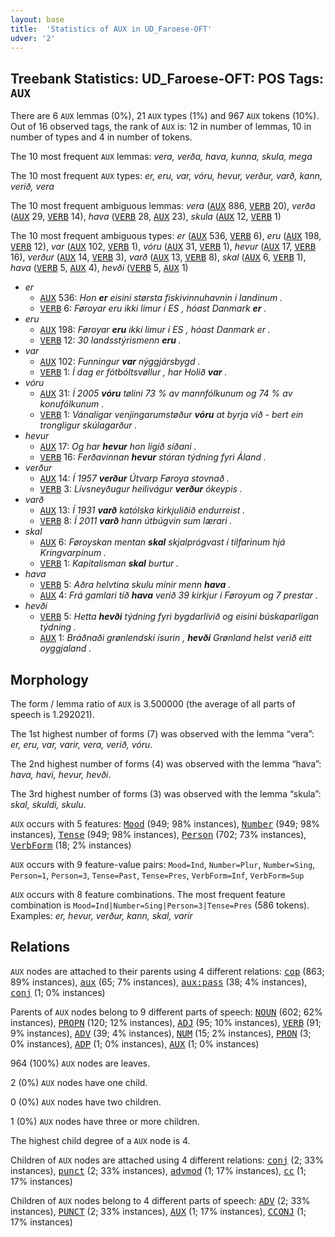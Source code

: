 ```yaml
---
layout: base
title:  'Statistics of AUX in UD_Faroese-OFT'
udver: '2'
---
```


## Treebank Statistics: UD_Faroese-OFT: POS Tags: `AUX`

There are 6 `AUX` lemmas (0%), 21 `AUX` types (1%) and 967 `AUX` tokens (10%).
Out of 16 observed tags, the rank of `AUX` is: 12 in number of lemmas, 10 in number of types and 4 in number of tokens.

The 10 most frequent `AUX` lemmas: <em>vera, verða, hava, kunna, skula, mega</em>

The 10 most frequent `AUX` types:  <em>er, eru, var, vóru, hevur, verður, varð, kann, verið, vera</em>

The 10 most frequent ambiguous lemmas: <em>vera</em> (<tt><a href="fo_oft-pos-AUX.html">AUX</a></tt> 886, <tt><a href="fo_oft-pos-VERB.html">VERB</a></tt> 20), <em>verða</em> (<tt><a href="fo_oft-pos-AUX.html">AUX</a></tt> 29, <tt><a href="fo_oft-pos-VERB.html">VERB</a></tt> 14), <em>hava</em> (<tt><a href="fo_oft-pos-VERB.html">VERB</a></tt> 28, <tt><a href="fo_oft-pos-AUX.html">AUX</a></tt> 23), <em>skula</em> (<tt><a href="fo_oft-pos-AUX.html">AUX</a></tt> 12, <tt><a href="fo_oft-pos-VERB.html">VERB</a></tt> 1)

The 10 most frequent ambiguous types:  <em>er</em> (<tt><a href="fo_oft-pos-AUX.html">AUX</a></tt> 536, <tt><a href="fo_oft-pos-VERB.html">VERB</a></tt> 6), <em>eru</em> (<tt><a href="fo_oft-pos-AUX.html">AUX</a></tt> 198, <tt><a href="fo_oft-pos-VERB.html">VERB</a></tt> 12), <em>var</em> (<tt><a href="fo_oft-pos-AUX.html">AUX</a></tt> 102, <tt><a href="fo_oft-pos-VERB.html">VERB</a></tt> 1), <em>vóru</em> (<tt><a href="fo_oft-pos-AUX.html">AUX</a></tt> 31, <tt><a href="fo_oft-pos-VERB.html">VERB</a></tt> 1), <em>hevur</em> (<tt><a href="fo_oft-pos-AUX.html">AUX</a></tt> 17, <tt><a href="fo_oft-pos-VERB.html">VERB</a></tt> 16), <em>verður</em> (<tt><a href="fo_oft-pos-AUX.html">AUX</a></tt> 14, <tt><a href="fo_oft-pos-VERB.html">VERB</a></tt> 3), <em>varð</em> (<tt><a href="fo_oft-pos-AUX.html">AUX</a></tt> 13, <tt><a href="fo_oft-pos-VERB.html">VERB</a></tt> 8), <em>skal</em> (<tt><a href="fo_oft-pos-AUX.html">AUX</a></tt> 6, <tt><a href="fo_oft-pos-VERB.html">VERB</a></tt> 1), <em>hava</em> (<tt><a href="fo_oft-pos-VERB.html">VERB</a></tt> 5, <tt><a href="fo_oft-pos-AUX.html">AUX</a></tt> 4), <em>hevði</em> (<tt><a href="fo_oft-pos-VERB.html">VERB</a></tt> 5, <tt><a href="fo_oft-pos-AUX.html">AUX</a></tt> 1)


* <em>er</em>
  * <tt><a href="fo_oft-pos-AUX.html">AUX</a></tt> 536: <em>Hon <b>er</b> eisini størsta fiskivinnuhavnin í landinum .</em>
  * <tt><a href="fo_oft-pos-VERB.html">VERB</a></tt> 6: <em>Føroyar eru ikki limur í ES , hóast Danmark <b>er</b> .</em>
* <em>eru</em>
  * <tt><a href="fo_oft-pos-AUX.html">AUX</a></tt> 198: <em>Føroyar <b>eru</b> ikki limur í ES , hóast Danmark er .</em>
  * <tt><a href="fo_oft-pos-VERB.html">VERB</a></tt> 12: <em>30 landsstýrismenn <b>eru</b> .</em>
* <em>var</em>
  * <tt><a href="fo_oft-pos-AUX.html">AUX</a></tt> 102: <em>Funningur <b>var</b> nýggjársbygd .</em>
  * <tt><a href="fo_oft-pos-VERB.html">VERB</a></tt> 1: <em>Í dag er fótbóltsvøllur , har Holið <b>var</b> .</em>
* <em>vóru</em>
  * <tt><a href="fo_oft-pos-AUX.html">AUX</a></tt> 31: <em>Í 2005 <b>vóru</b> tølini 73 % av mannfólkunum og 74 % av konufólkunum .</em>
  * <tt><a href="fo_oft-pos-VERB.html">VERB</a></tt> 1: <em>Vánaligar venjingarumstøður <b>vóru</b> at byrja við - bert ein trongligur skúlagarður .</em>
* <em>hevur</em>
  * <tt><a href="fo_oft-pos-AUX.html">AUX</a></tt> 17: <em>Og har <b>hevur</b> hon ligið síðani .</em>
  * <tt><a href="fo_oft-pos-VERB.html">VERB</a></tt> 16: <em>Ferðavinnan <b>hevur</b> stóran týdning fyri Áland .</em>
* <em>verður</em>
  * <tt><a href="fo_oft-pos-AUX.html">AUX</a></tt> 14: <em>Í 1957 <b>verður</b> Útvarp Føroya stovnað .</em>
  * <tt><a href="fo_oft-pos-VERB.html">VERB</a></tt> 3: <em>Lívsneyðugur heilivágur <b>verður</b> ókeypis .</em>
* <em>varð</em>
  * <tt><a href="fo_oft-pos-AUX.html">AUX</a></tt> 13: <em>Í 1931 <b>varð</b> katólska kirkjuliðið endurreist .</em>
  * <tt><a href="fo_oft-pos-VERB.html">VERB</a></tt> 8: <em>Í 2011 <b>varð</b> hann útbúgvin sum lærari .</em>
* <em>skal</em>
  * <tt><a href="fo_oft-pos-AUX.html">AUX</a></tt> 6: <em>Føroyskan mentan <b>skal</b> skjalprógvast í tilfarinum hjá Kringvarpinum .</em>
  * <tt><a href="fo_oft-pos-VERB.html">VERB</a></tt> 1: <em>Kapitalisman <b>skal</b> burtur .</em>
* <em>hava</em>
  * <tt><a href="fo_oft-pos-VERB.html">VERB</a></tt> 5: <em>Aðra helvtina skulu mínir menn <b>hava</b> .</em>
  * <tt><a href="fo_oft-pos-AUX.html">AUX</a></tt> 4: <em>Frá gamlari tíð <b>hava</b> verið 39 kirkjur í Føroyum og 7 prestar .</em>
* <em>hevði</em>
  * <tt><a href="fo_oft-pos-VERB.html">VERB</a></tt> 5: <em>Hetta <b>hevði</b> týdning fyri bygdarlívið og eisini búskaparligan týdning .</em>
  * <tt><a href="fo_oft-pos-AUX.html">AUX</a></tt> 1: <em>Bráðnaði grønlendski ísurin , <b>hevði</b> Grønland helst verið eitt oyggjaland .</em>

## Morphology

The form / lemma ratio of `AUX` is 3.500000 (the average of all parts of speech is 1.292021).

The 1st highest number of forms (7) was observed with the lemma “vera”: <em>er, eru, var, varir, vera, verið, vóru</em>.

The 2nd highest number of forms (4) was observed with the lemma “hava”: <em>hava, havi, hevur, hevði</em>.

The 3rd highest number of forms (3) was observed with the lemma “skula”: <em>skal, skuldi, skulu</em>.

`AUX` occurs with 5 features: <tt><a href="fo_oft-feat-Mood.html">Mood</a></tt> (949; 98% instances), <tt><a href="fo_oft-feat-Number.html">Number</a></tt> (949; 98% instances), <tt><a href="fo_oft-feat-Tense.html">Tense</a></tt> (949; 98% instances), <tt><a href="fo_oft-feat-Person.html">Person</a></tt> (702; 73% instances), <tt><a href="fo_oft-feat-VerbForm.html">VerbForm</a></tt> (18; 2% instances)

`AUX` occurs with 9 feature-value pairs: `Mood=Ind`, `Number=Plur`, `Number=Sing`, `Person=1`, `Person=3`, `Tense=Past`, `Tense=Pres`, `VerbForm=Inf`, `VerbForm=Sup`

`AUX` occurs with 8 feature combinations.
The most frequent feature combination is `Mood=Ind|Number=Sing|Person=3|Tense=Pres` (586 tokens).
Examples: <em>er, hevur, verður, kann, skal, varir</em>


## Relations

`AUX` nodes are attached to their parents using 4 different relations: <tt><a href="fo_oft-dep-cop.html">cop</a></tt> (863; 89% instances), <tt><a href="fo_oft-dep-aux.html">aux</a></tt> (65; 7% instances), <tt><a href="fo_oft-dep-aux-pass.html">aux:pass</a></tt> (38; 4% instances), <tt><a href="fo_oft-dep-conj.html">conj</a></tt> (1; 0% instances)

Parents of `AUX` nodes belong to 9 different parts of speech: <tt><a href="fo_oft-pos-NOUN.html">NOUN</a></tt> (602; 62% instances), <tt><a href="fo_oft-pos-PROPN.html">PROPN</a></tt> (120; 12% instances), <tt><a href="fo_oft-pos-ADJ.html">ADJ</a></tt> (95; 10% instances), <tt><a href="fo_oft-pos-VERB.html">VERB</a></tt> (91; 9% instances), <tt><a href="fo_oft-pos-ADV.html">ADV</a></tt> (39; 4% instances), <tt><a href="fo_oft-pos-NUM.html">NUM</a></tt> (15; 2% instances), <tt><a href="fo_oft-pos-PRON.html">PRON</a></tt> (3; 0% instances), <tt><a href="fo_oft-pos-ADP.html">ADP</a></tt> (1; 0% instances), <tt><a href="fo_oft-pos-AUX.html">AUX</a></tt> (1; 0% instances)

964 (100%) `AUX` nodes are leaves.

2 (0%) `AUX` nodes have one child.

0 (0%) `AUX` nodes have two children.

1 (0%) `AUX` nodes have three or more children.

The highest child degree of a `AUX` node is 4.

Children of `AUX` nodes are attached using 4 different relations: <tt><a href="fo_oft-dep-conj.html">conj</a></tt> (2; 33% instances), <tt><a href="fo_oft-dep-punct.html">punct</a></tt> (2; 33% instances), <tt><a href="fo_oft-dep-advmod.html">advmod</a></tt> (1; 17% instances), <tt><a href="fo_oft-dep-cc.html">cc</a></tt> (1; 17% instances)

Children of `AUX` nodes belong to 4 different parts of speech: <tt><a href="fo_oft-pos-ADV.html">ADV</a></tt> (2; 33% instances), <tt><a href="fo_oft-pos-PUNCT.html">PUNCT</a></tt> (2; 33% instances), <tt><a href="fo_oft-pos-AUX.html">AUX</a></tt> (1; 17% instances), <tt><a href="fo_oft-pos-CCONJ.html">CCONJ</a></tt> (1; 17% instances)

